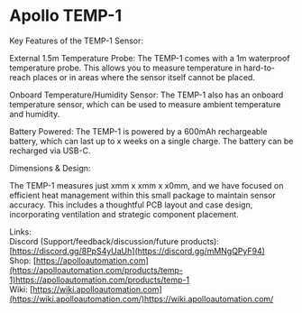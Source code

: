 # Apollo TEMP-1



Key Features of the TEMP-1 Sensor:

External 1.5m Temperature Probe: The TEMP-1 comes with a 1m waterproof temperature probe. This allows you to measure temperature in hard-to-reach places or in areas where the sensor itself cannot be placed.

Onboard Temperature/Humidity Sensor: The TEMP-1 also has an onboard temperature sensor, which can be used to measure ambient temperature and humidity.

Battery Powered: The TEMP-1 is powered by a 600mAh rechargeable battery, which can last up to x weeks on a single charge. The battery can be recharged via USB-C.


Dimensions & Design: 

The TEMP-1 measures just xmm x xmm x x0mm, and we have focused on efficient heat management within this small package to maintain sensor accuracy. This includes a thoughtful PCB layout and case design, incorporating ventilation and strategic component placement. 

Links: \
Discord (Support/feedback/discussion/future products): [https://discord.gg/8PpS4yUaUh](https://discord.gg/mMNgQPyF94) \
Shop: [https://apolloautomation.com](https://apolloautomation.com/products/temp-1)https://apolloautomation.com/products/temp-1 \
Wiki: [https://wiki.apolloautomation.com](https://wiki.apolloautomation.com/)https://wiki.apolloautomation.com/ 
